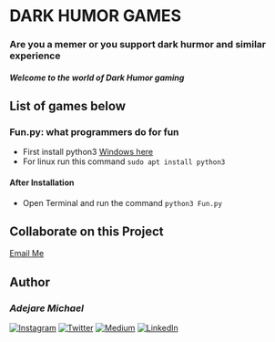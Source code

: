 # DARK HUMOR GAMES

### Are you a memer or you support dark hurmor and similar experience
##### Welcome to the world of Dark Humor gaming

## List of games below

### Fun.py: what programmers do for fun
- First install python3
[Windows here](https://www.python.org/downloads/)
- For linux run this command `sudo apt install python3`
#### After Installation
- Open Terminal and run the command `python3 Fun.py`


## Collaborate on this Project
[Email Me](mailto:shellterminal0@gmail.com)


## Author
### _Adejare Michael_

[![Instagram](https://img.shields.io/badge/follow%20me%20on-instagram-red)](https://www.instagram.com/shell.terminal)
[![Twitter](https://img.shields.io/badge/follow%20on-twitter-blue)](https://twitter.com/shell_terminal)
[![Medium](https://img.shields.io/badge/follow%20on-medium-dark)](https://medium.com/@shell-terminal)
[![LinkedIn](https://img.shields.io/badge/connect%20on-linkedin-87CEEB)](https://linkedin.com/in/metromaniageek)
